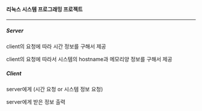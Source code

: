 #### 리눅스 시스템 프로그래밍 프로젝트

---

##### Server

client의 요청에 따라 시간 정보를 구해서 제공

client의 요청에 따라서 시스템의 hostname과 메모리양 정보를 구해서 제공



##### Client

server에게 (시간 요청 or 시스템 정보 요청)

server에게 받은 정보 출력